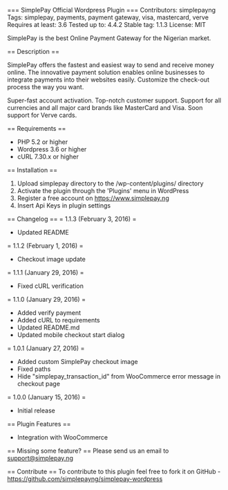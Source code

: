 === SimplePay Official Wordpress Plugin ===
Contributors: simplepayng
Tags: simplepay, payments, payment gateway, visa, mastercard, verve
Requires at least: 3.6
Tested up to: 4.4.2
Stable tag: 1.1.3
License: MIT

SimplePay is the best Online Payment Gateway for the Nigerian market.

== Description ==

SimplePay offers the fastest and easiest way to send and receive money online. The innovative payment solution enables online businesses to integrate payments into their websites easily. Customize the check-out process the way you want.

Super-fast account activation. Top-notch customer support. Support for all currencies and all major card brands like MasterCard and Visa. Soon support for Verve cards.

== Requirements ==
* PHP 5.2 or higher
* Wordpress 3.6 or higher
* cURL 7.30.x or higher

== Installation ==
1. Upload simplepay directory to the /wp-content/plugins/ directory
2. Activate the plugin through the 'Plugins' menu in WordPress
3. Register a free account on https://www.simplepay.ng
4. Insert Api Keys in plugin settings

== Changelog ==
= 1.1.3 (February 3, 2016) =

- Updated README

= 1.1.2 (February 1, 2016) =

- Checkout image update

= 1.1.1 (January 29, 2016) =

- Fixed cURL verification

= 1.1.0 (January 29, 2016) =

- Added verify payment
- Added cURL to requirements
- Updated README.md
- Updated mobile checkout start dialog

= 1.0.1 (January 27, 2016) =

- Added custom SimplePay checkout image
- Fixed paths
- Hide "simplepay_transaction_id" from WooCommerce error message in checkout page

= 1.0.0 (January 15, 2016) =

- Initial release


== Plugin Features ==
* Integration with WooCommerce

== Missing some feature? ==
Please send us an email to support@simplepay.ng

== Contribute ==
To contribute to this plugin feel free to fork it on GitHub - https://github.com/simplepayng/simplepay-wordpress
